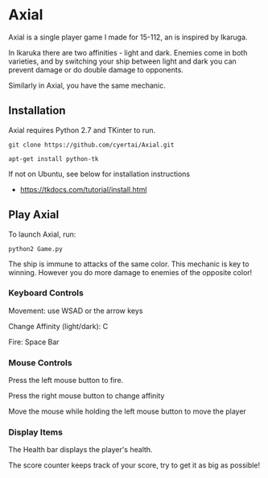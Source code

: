 # Axial

Axial is a single player game I made for 15-112, an is inspired by Ikaruga.

In Ikaruka there are two affinities - light and dark. Enemies come in both varieties, and by switching your ship between light and dark you can prevent damage or do double damage to opponents.

Similarly in Axial, you have the same mechanic.

## Installation

Axial requires Python 2.7 and TKinter to run.

```
git clone https://github.com/cyertai/Axial.git

apt-get install python-tk
```

If not on Ubuntu, see below for installation instructions
 * https://tkdocs.com/tutorial/install.html


## Play Axial

To launch Axial, run:

```
python2 Game.py
```

The ship is immune to attacks of the same color. This mechanic is key to winning.
However you do more damage to enemies of the opposite color!

### Keyboard Controls
Movement: use WSAD or the arrow keys

Change Affinity (light/dark): C

Fire: Space Bar

### Mouse Controls
Press the left mouse button to fire.

Press the right mouse button to change affinity

Move the mouse while holding the left mouse button to move the player

### Display Items
The Health bar displays the player's health.

The score counter keeps track of your score, try to get it as big as possible!
